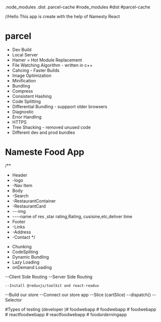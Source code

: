 .node_modules
.dist
.parcel-cache
#node_modules
#dist
#parcel-cache

//Hello This app is create with the help of Namesty React 

# parcel
- Dev Build
- Local Server
- Hamer = Hot Module Replacement
- File Watching Algorithm - written in c++
- Cahcing - Faster Builds
- Image Optimization
- Minification
- Bundling
- Compress
- Consistent Hashing
- Code Splitting
- Differential Bundling - suppport older browsers
- Diagnostic
- Error Handling 
- HTTPS
- Tree Shacking - removed unused code 
- Different dev and prod bundles

# Nameste Food App


/**
 * Header
 * -logo
 * -Nav Item
 * Body
 * -Search
 * -RestaurantContainer
 * -RestaurantCard
 * ---img
 * ----name of res ,star rating,Rating, cusisine,etc,deliver time
 * Footer
 * -Links
 * -Address
 * -Contact
 */

<!-- This is about Lazy Loading -->

- Chunking
- CodeSpliting
- Dynamic Bundling
- Lazy Loading
- onDemand Loading


<!--  2 Types Routing in web apps -->
 --Client Side Routing
 --Server Side Routing

  <!-- Redux ToolKit -->
    --Install @reduxjs/toolkit and react-readux 
  --Build our store
  --Connect our store app
  --Slice (cartSlice)
  --dispatch()
  --Selector


#Types of testing (developer )#   f o o d w e b a p p 
 
 #   f o o d w e b a p p 
 
 #   f o o d w e b a p p 
 
 #   r e a c t f o o d w e b a p p 
 
 #   r e a c t f o o d w e b a p p 
 
 #   f o o d _ o r d e r n i n g _ a p p  
 